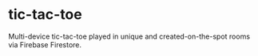 # tic-tac-toe

Multi-device tic-tac-toe played in unique and created-on-the-spot rooms via Firebase Firestore.



